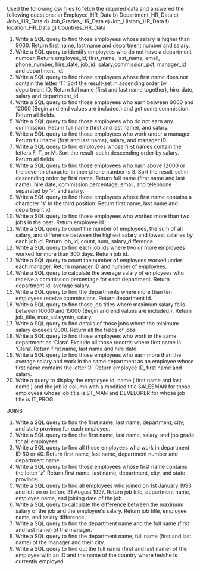 Used the following csv files to fetch the required data and answered the following
questions:
a) Employee_HR_Data
b) Department_HR_Data
c) Jobs_HR_Data
d) Job_Grades_HR_Data
e) Job_History_HR_Data
f) location_HR_Data
g) Countries_HR_Data

1. Write a SQL query to find those employees whose salary is higher than 9000. Return
first name, last name and department number and salary.
2. Write a SQL query to identify employees who do not have a department number. Return
employee_id, first_name, last_name, email, phone_number, hire_date, job_id,
salary,commission_pct, manager_id and department_id.
3. Write a SQL query to find those employees whose first name does not contain the letter
‘T’. Sort the result-set in ascending order by department ID. Return full name (first and
last name together), hire_date, salary and department_id.
4. Write a SQL query to find those employees who earn between 9000 and 12000 (Begin
and end values are included.) and get some commission. Return all fields.
5. Write a SQL query to find those employees who do not earn any commission. Return full
name (first and last name), and salary.
6. Write a SQL query to find those employees who work under a manager. Return full name
(first and last name), salary, and manager ID.
7. Write a SQL query to find employees whose first names contain the letters F, T, or M.
Sort the result-set in descending order by salary. Return all fields
8. Write a SQL query to find those employees who earn above 12000 or the seventh
character in their phone number is 3. Sort the result-set in descending order by first
name. Return full name (first name and last name), hire date, commission percentage,
email, and telephone separated by '-', and salary.
9. Write a SQL query to find those employees whose first name contains a character 's' in
the third position. Return first name, last name and department id.
10. Write a SQL query to find those employees who worked more than two jobs in the past.
Return employee id.
11. Write a SQL query to count the number of employees, the sum of all salary, and
difference between the highest salary and lowest salaries by each job id. Return job_id,
count, sum, salary_difference.
12. Write a SQL query to find each job ids where two or more employees worked for more
than 300 days. Return job id.
13. Write a SQL query to count the number of employees worked under each manager.
Return manager ID and number of employees.
14. Write a SQL query to calculate the average salary of employees who receive a
commission percentage for each department. Return department id, average salary.
15. Write a SQL query to find the departments where more than ten employees receive
commissions. Return department id.
16. Write a SQL query to find those job titles where maximum salary falls between 10000
and 15000 (Begin and end values are included.). Return job_title, max_salarymin_salary.
17. Write a SQL query to find details of those jobs where the minimum salary exceeds 9000.
Return all the fields of jobs
18. Write a SQL query to find those employees who work in the same department as ‘Clara’.
Exclude all those records where first name is ‘Clara’. Return first name, last name and
hire date.
19. Write a SQL query to find those employees who earn more than the average salary and
work in the same department as an employee whose first name contains the letter 'J'.
Return employee ID, first name and salary.
20. Write a query to display the employee id, name ( first name and last name ) and the job
id column with a modified title SALESMAN for those employees whose job title is
ST_MAN and DEVELOPER for whose job title is IT_PROG.

JOINS
1. Write a SQL query to find the first name, last name, department, city, and state
province for each employee.
2. Write a SQL query to find the first name, last name, salary, and job grade for all
employees
3. Write a SQL query to find all those employees who work in department ID 80 or 40.
Return first name, last name, department number and department name
4. Write a SQL query to find those employees whose first name contains the letter ‘z’.
Return first name, last name, department, city, and state province.
5. Write a SQL query to find all employees who joined on 1st January 1993 and left on
or before 31 August 1997. Return job title, department name, employee name, and
joining date of the job.
6. Write a SQL query to calculate the difference between the maximum salary of the job
and the employee's salary. Return job title, employee name, and salary difference.
7. Write a SQL query to find the department name and the full name (first and last
name) of the manager.
8. Write a SQL query to find the department name, full name (first and last name) of the
manager and their city.
9. Write a SQL query to find out the full name (first and last name) of the employee with
an ID and the name of the country where he/she is currently employed.
